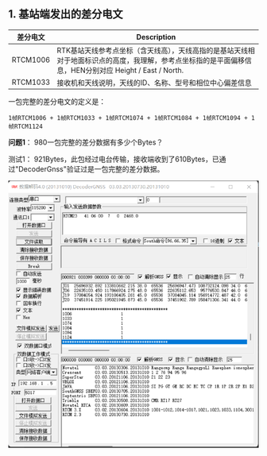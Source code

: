 
## 1. 基站端发出的差分电文

差分电文  |  Description
----|----
RTCM1006  |  RTK基站天线参考点坐标（含天线高），天线高指的是基站天线相对于地面标识点的高度，我理解，参考点坐标指的是平面偏移信息，HEN分别对应 Height / East / North.
RTCM1033  |  接收机和天线说明，天线的ID、名称、型号和相位中心偏差信息


一包完整的差分电文的定义是：

```
1帧RTCM1006 + 1帧RTCM1033 + 1帧RTCM1074 + 1帧RTCM1084 + 1帧RTCM1094 + 1帧RTCM1124
```

**问题1**： 980一包完整的差分数据有多少个Bytes？

测试1： 921Bytes，此包经过电台传输，接收端收到了610Bytes，已通过"DecoderGnss"验证过是一包完整的差分数据。

![One whole rtcm packet](images/UM980/One_whole_RTCM_packet_from_base.png "One whole rtcm packet")
